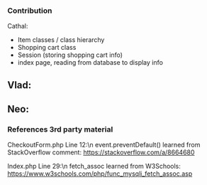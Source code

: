 <h3>Contribution</h3>

Cathal:
- Item classes / class hierarchy
- Shopping cart class
- Session (storing shopping cart info)
- index page, reading from database to display info


Vlad:
- 


Neo:
- 



<h3>References 3rd party material</h3>

CheckoutForm.php Line 12:\n
event.preventDefault() learned from StackOverflow comment: https://stackoverflow.com/a/8664680

Index.php Line 29:\n
fetch_assoc learned from W3Schools: https://www.w3schools.com/php/func_mysqli_fetch_assoc.asp

